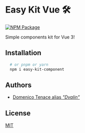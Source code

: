# Easy Kit Vue 🛠
[![NPM Package](https://badgen.net/npm/v/easy-kit-vue)](https://npmjs.com/package/easy-kit-vue)

Simple components kit for Vue 3!


## Installation


```bash
  # or pnpm or yarn
  npm i easy-kit-component
```
    
## Authors

- [Domenico Tenace alias _"Dvalin"_](https://linktr.ee/domenicotenace)


## License

[MIT](https://github.com/DomeT99/easy-kit-vue/blob/master/LICENSE)
